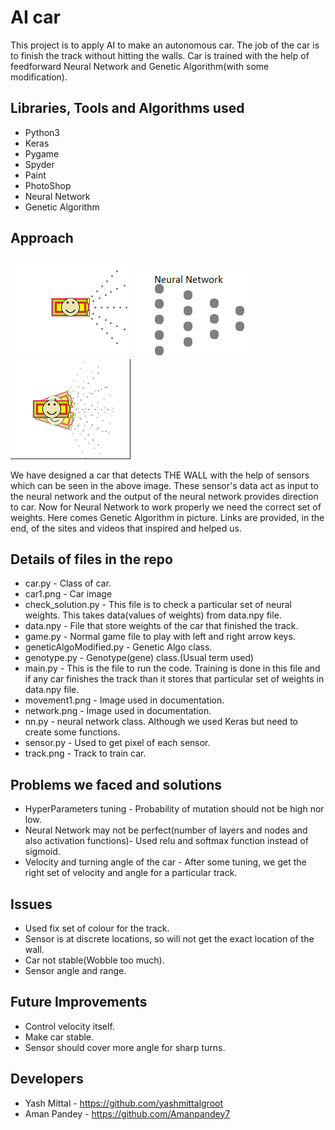 # AI car
This project is to apply AI to make an autonomous car. The job of the car is to finish the track without hitting the walls. Car is trained with the help of feedforward Neural Network and Genetic Algorithm(with some modification).

## Libraries, Tools and Algorithms used
* Python3 
* Keras
* Pygame
* Spyder
* Paint
* PhotoShop
* Neural Network
* Genetic Algorithm

## Approach
 ![Car](car1.png "Car") ![NN](network.png "NN") ![Output](movement1.png "Car")
 
 We have designed a car that detects THE WALL with the help of sensors which can be seen in the above image. These sensor's data act as input to the neural network and the output of the neural network provides direction to car. Now for Neural Network to work properly we need the correct set of weights. Here comes Genetic Algorithm in picture. Links are provided, in the end, of the sites and videos that inspired and helped us.
 
## Details of files in the repo 

* car.py -    Class of car.
* car1.png -    Car image
* check_solution.py    - This file is to check a particular set of neural weights. This takes data(values of weights) from data.npy file.  
* data.npy    - File that store weights of the car that finished the track.
* game.py    - Normal game file to play with left and right arrow keys.
* geneticAlgoModified.py    - Genetic Algo class.
* genotype.py    - Genotype(gene) class.(Usual term used)
* main.py -    This is the file to run the code. Training is done in this file and if any car finishes the track than it stores that particular set of weights in data.npy file.
* movement1.png -    Image used in documentation.
* network.png - Image used in documentation.
* nn.py    - neural network class. Although we used Keras but need to create some functions.
* sensor.py    - Used to get pixel of each sensor.
* track.png - Track to train car.

## Problems we faced and solutions
* HyperParameters tuning - Probability of mutation should not be high nor low.  
* Neural Network may not be perfect(number of layers and nodes and also activation functions)- Used relu and softmax function instead of sigmoid.  
* Velocity and turning angle of the car - After some tuning, we get the right set of velocity and angle for a particular track.


## Issues
* Used fix set of colour for the track.
* Sensor is at discrete locations, so will not get the exact location of the wall.
* Car not stable(Wobble too much).
* Sensor angle and range.

## Future Improvements
* Control velocity itself.
* Make car stable.
* Sensor should cover more angle for sharp turns.
## Developers
* Yash Mittal - https://github.com/yashmittalgroot
* Aman Pandey - https://github.com/Amanpandey7 
